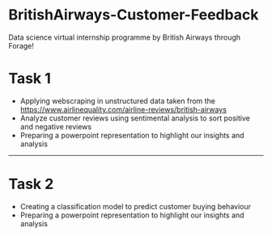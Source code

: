 # BritishAirways-Customer-Feedback
Data science virtual internship programme by British Airways through Forage!

# Task 1 
- Applying webscraping in unstructured data taken from the https://www.airlinequality.com/airline-reviews/british-airways
- Analyze customer reviews using sentimental analysis to sort positive and negative reviews
- Preparing a powerpoint representation to highlight our insights and analysis
--------------------------------------------------------------------------------------------------------------------------------------

# Task 2  
- Creating a classification model to predict customer buying behaviour
- Preparing a powerpoint representation to highlight our insights and analysis
